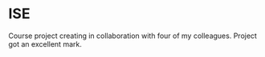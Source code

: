 # ISE
Course project creating in collaboration with four of my colleagues.
Project got an excellent mark.
